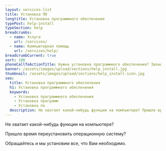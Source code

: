 ```yaml
---
layout: services-list
title: Установка ПО
longtitle: Установка программного обеспечения
typePost: help-install
typeSection: help
breadcrumbs:
  - name: Услуги
    url: /services/
  - name: Компьютерная помощь
    url: /services/help/
breadcrumbCurrent: true
sort: 100
phoneCallToActionTitle: Нужна установка программного обеспечения? Звоните!
banner: /assets/images/upload/sections/help_install.jpg
thumbnail: /assets/images/upload/sections/help_install-icon.jpg
seo:
  title: Установка программного обеспечения
  h1: Установка программного обеспечения
  keywords: 
    - Установка программного обеспечения
    - Установка программ
    - Установка по
  description: Не хватает какой-нибудь функции на компьютере? Пришло время переустановить операционную систему? Обращайтесь и мы установим все, что Вам необходимо.
---
```

Не хватает какой-нибудь функции на компьютере? 

Пришло время переустановить операционную систему?

Обращайтесь и мы установим все, что Вам необходимо.